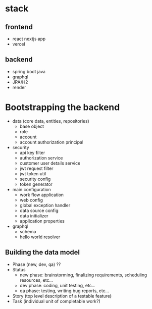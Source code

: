 # stack

## frontend

- react nextjs app
- vercel

## backend

- spring boot java
- graphql
- JPA/H2
- render

# Bootstrapping the backend

- data (core data, entities, repositories)
  - base object
  - role
  - account
  - account authorization principal
- security
  - api key filter
  - authorization service
  - customer user details service
  - jwt request filter
  - jwt token util
  - security config
  - token generator
- main configuration
  - work flow application
  - web config
  - global exception handler
  - data source config
  - data initializer
  - application properties
- graphql
  - schema
  - hello world resolver

## Building the data model

- Phase (new, dev, qa) ??
- Status
  - new phase: brainstorming, finalizing requirements, scheduling resources, etc...
  - dev phase: coding, unit testing, etc...
  - qa phase: testing, writing bug reports, etc...
- Story (top level description of a testable feature)
- Task (individual unit of completable work?)

